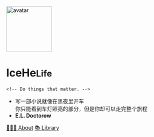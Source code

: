 <!-- Reference : https://docsify.js.org/#/cover -->

<img src="https://cdn.icehe.xyz/_docsify/avatar-400.png" alt="avatar"  width="120px"/>

# IceHe<small>Life</small>

```
<!-- Do things that matter. -->
```

<!-- Keep walking. -->

<!-- 靡不有初 鲜克有终 -->

<!-- Better me -->

<!-- You're free to be free. -->

<!-- Relax -->

<!-- Sleep early. -->

<!-- Later equals never. -->

<!-- Done is better than perfect. -->

<!-- - Wiki：Never memorize something that you can look up. -->
<!-- - **Albert Einstein** -->

-   写一部小说就像在黑夜里开车<br/>你只能看到车灯照亮的部分，但是你却可以走完整个旅程
-   **E.L. Doctorow**

<!-- <span class="token comment">[# 京 ICP 备 18038982 号 #](https://beian.miit.gov.cn/)</span> -->

[🧑🏻‍💻 About](/life/bio.md) [📚 Library](/README)

<!-- 🎯 -->
<!-- [🏄 Weibo](https://weibo.com/icedes) -->
<!-- [💻 GitHub](https://github.com/IceHe) -->
<!-- [📚 Library](/README) -->

<!-- <a href="https://weibo.com/icedes" target="_blank" rel="noopener">🏄 Weibo</a><a href="#/README">📚 Library</a> -->
